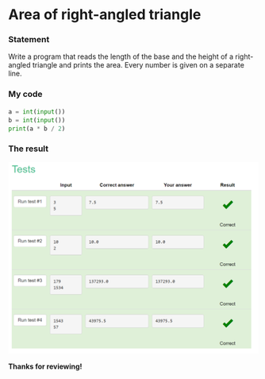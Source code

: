 # Area of right-angled triangle
### Statement
Write a program that reads the length of the base and the height of a right-angled triangle and prints the area. Every number is given on a separate line.
### My code
```.py
a = int(input())
b = int(input())
print(a * b / 2)
```
### The result 
![](https://raw.githubusercontent.com/2024sabuhiabbasov/Unit-1/main/Snakify/1.%20Input%2C%20print%2C%20and%20numbers/third.png)

**Thanks for reviewing!**
